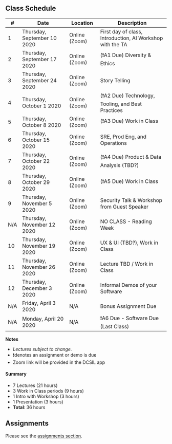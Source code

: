 ## Class Schedule

| # | Date | Location | Description |
| -- | -- | -- | -- |
| 1 | Thursday, September 10 2020 | Online (Zoom) | First day of class, Introduction, AI Workshop with the TA |
| 2 | Thursday, September 17 2020 | Online (Zoom) | (❗A1 Due) Diversity & Ethics |
| 3 | Thursday, September 24 2020 | Online (Zoom) | Story Telling |
| 4 | Thursday, October 1 2020 | Online (Zoom) | (❗A2 Due) Technology, Tooling, and Best Practices |
| 5 | Thursday, October 8 2020 | Online (Zoom) | (❗A3 Due) Work in Class |
| 6 | Thursday, October 15 2020 | Online (Zoom) | SRE, Prod Eng, and Operations |
| 7 | Thursday, October 22 2020 | Online (Zoom) | (❗A4 Due) Product & Data Analysis (TBD?) |
| 8 | Thursday, October 29 2020 | Online (Zoom) | (❗A5 Due) Work in Class |
| 9 | Thursday, November 5 2020 | Online (Zoom) | Security Talk & Workshop from Guest Speaker |
| N/A | Thursday, November 12 2020 | Online (Zoom) | NO CLASS - Reading Week |
| 10 | Thursday, November 19 2020 | Online (Zoom) | UX & UI (TBD?), Work in Class |
| 11 | Thursday, November 26 2020 | Online (Zoom) | Lecture TBD / Work in Class |
| 12 | Thursday, December 3 2020 | Online (Zoom) | Informal Demos of your Software |
| N/A | Friday, April 3 2020 | N/A | Bonus Assignment Due |
| N/A | Monday, April 20 2020 | N/A | ❗A6 Due - Software Due (Last Class) |

**Notes**
- _Lectures subject to change._
- ❗denotes an assignment or demo is due
- Zoom link will be provided in the DCSIL app

#### Summary

- 7 Lectures (21 hours)
- 3 Work in Class periods (9 hours)
- 1 Intro with Workshop (3 hours)
- 1 Presentation (3 hours)
- **Total**: 36 hours

## Assignments

Please see the [assignments section](../assignments/README.md).
